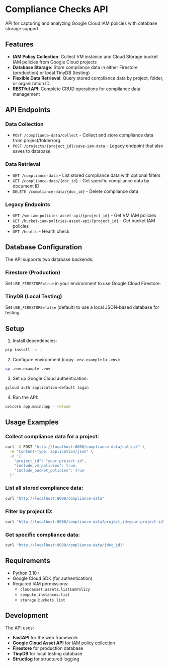 # Compliance Checks API

API for capturing and analyzing Google Cloud IAM policies with database storage support.

## Features

- **IAM Policy Collection**: Collect VM instance and Cloud Storage bucket IAM policies from Google Cloud projects
- **Database Storage**: Store compliance data in either Firestore (production) or local TinyDB (testing)
- **Flexible Data Retrieval**: Query stored compliance data by project, folder, or organization ID
- **RESTful API**: Complete CRUD operations for compliance data management

## API Endpoints

### Data Collection

- `POST /compliance-data/collect` - Collect and store compliance data from project/folder/org
- `POST /projects/{project_id}/save-iam-data` - Legacy endpoint that also saves to database

### Data Retrieval

- `GET /compliance-data` - List stored compliance data with optional filters
- `GET /compliance-data/{doc_id}` - Get specific compliance data by document ID
- `DELETE /compliance-data/{doc_id}` - Delete compliance data

### Legacy Endpoints

- `GET /vm-iam-policies-asset-api/{project_id}` - Get VM IAM policies
- `GET /bucket-iam-policies-asset-api/{project_id}` - Get bucket IAM policies
- `GET /health` - Health check

## Database Configuration

The API supports two database backends:

### Firestore (Production)
Set `USE_FIRESTORE=true` in your environment to use Google Cloud Firestore.

### TinyDB (Local Testing)
Set `USE_FIRESTORE=false` (default) to use a local JSON-based database for testing.

## Setup

1. Install dependencies:
```bash
pip install -e .
```

2. Configure environment (copy `.env.example` to `.env`):
```bash
cp .env.example .env
```

3. Set up Google Cloud authentication:
```bash
gcloud auth application-default login
```

4. Run the API:
```bash
uvicorn app.main:app --reload
```

## Usage Examples

### Collect compliance data for a project:
```bash
curl -X POST "http://localhost:8000/compliance-data/collect" \
  -H "Content-Type: application/json" \
  -d '{
    "project_id": "your-project-id",
    "include_vm_policies": true,
    "include_bucket_policies": true
  }'
```

### List all stored compliance data:
```bash
curl "http://localhost:8000/compliance-data"
```

### Filter by project ID:
```bash
curl "http://localhost:8000/compliance-data?project_id=your-project-id"
```

### Get specific compliance data:
```bash
curl "http://localhost:8000/compliance-data/{doc_id}"
```

## Requirements

- Python 3.10+
- Google Cloud SDK (for authentication)
- Required IAM permissions:
  - `cloudasset.assets.listIamPolicy`
  - `compute.instances.list`
  - `storage.buckets.list`

## Development

The API uses:
- **FastAPI** for the web framework
- **Google Cloud Asset API** for IAM policy collection
- **Firestore** for production database
- **TinyDB** for local testing database
- **Structlog** for structured logging